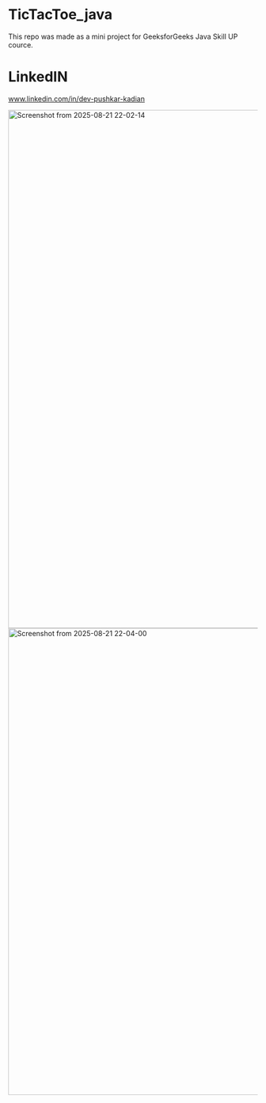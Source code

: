 # TicTacToe_java

This repo was made as a mini project for GeeksforGeeks Java Skill UP cource.
# LinkedIN

www.linkedin.com/in/dev-pushkar-kadian

<img width="1920" height="1048" alt="Screenshot from 2025-08-21 22-02-14" src="https://github.com/user-attachments/assets/918bd776-b2f6-4d03-a376-723093c996f6" />
<img width="926" height="944" alt="Screenshot from 2025-08-21 22-04-00" src="https://github.com/user-attachments/assets/08fb76d2-599a-4368-ac3b-f7d2a4c13e7b" />
